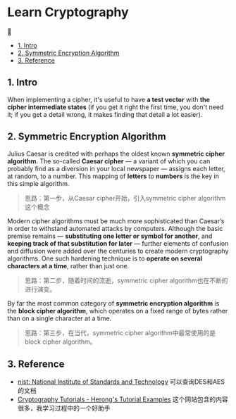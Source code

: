 # Learn Cryptography

:bug:

<!-- TOC -->

- [1. Intro](#1-intro)
- [2. Symmetric Encryption Algorithm](#2-symmetric-encryption-algorithm)
- [3. Reference](#3-reference)

<!-- /TOC -->

## 1. Intro

When implementing a cipher, it's useful to have **a test vector** with **the cipher intermediate states** (if you get it right the first time, you don't need it; if you get a detail wrong, it makes finding that detail a lot easier).

## 2. Symmetric Encryption Algorithm

Julius Caesar is credited with perhaps the oldest known **symmetric cipher algorithm**. The so-called **Caesar cipher** — a variant of which you can probably find as a diversion in your local newspaper — assigns each letter, at random, to a number. This mapping of **letters** to **numbers** is the key in this simple algorithm.

> 思路：第一步，从Caesar cipher开始，引入symmetric cipher algorithm这个概念

Modern cipher algorithms must be much more sophisticated than Caesar’s in order to withstand automated attacks by computers. Although the basic premise remains — **substituting one letter or symbol for another**, and **keeping track of that substitution for later** — further elements of confusion and diffusion were added over the centuries to create modern cryptography algorithms. One such hardening technique is to **operate on several characters at a time**, rather than just one.

> 思路：第二步，随着时间的流逝，symmetric cipher algorithm也在不断的进行演变。

By far the most common category of **symmetric encryption algorithm** is the **block cipher algorithm**, which operates on a fixed range of bytes rather than on a single character at a time.

> 思路：第三步，在当代，symmetric cipher algorithm中最常使用的是block cipher algorithm。

## 3. Reference

- [nist: National Institute of Standards and Technology](https://csrc.nist.gov/) 可以查询DES和AES的文档
- [Cryptography Tutorials - Herong's Tutorial Examples](http://www.herongyang.com/Cryptography/index.html) 这个网站包含的内容很多，我学习过程中的一个好助手
